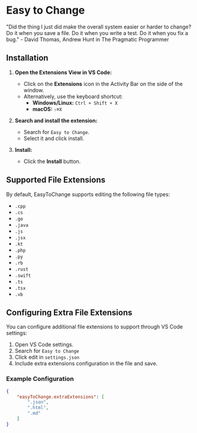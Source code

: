 # Easy to Change

"Did the thing I just did make the overall system easier or harder to change? Do it when you save a file. Do it when you write a test. Do it when you fix a bug." - David Thomas, Andrew Hunt in The Pragmatic Programmer

## Installation

1. **Open the Extensions View in VS Code:**
   - Click on the **Extensions** icon in the Activity Bar on the side of the window.
   - Alternatively, use the keyboard shortcut:
     - **Windows/Linux:** `Ctrl + Shift + X`
     - **macOS:** `⇧⌘X`

2. **Search and install the extension:**
   - Search for `Easy to Change`.
   - Select it and click install.

3. **Install:**
   - Click the **Install** button.

## Supported File Extensions

By default, EasyToChange supports editing the following file types:

- `.cpp`
- `.cs`
- `.go`
- `.java`
- `.js`
- `.jsx`
- `.kt`
- `.php`
- `.py`
- `.rb`
- `.rust`
- `.swift`
- `.ts`
- `.tsx`
- `.vb`

## Configuring Extra File Extensions

You can configure additional file extensions to support through VS Code settings:

1. Open VS Code settings.
2. Search for `Easy to Change`
3. Click edit in `settings.json`
4. Include extra extensions configuration in the file and save.

### Example Configuration

```json
{
    "easyToChange.extraExtensions": [
        ".json",
        ".html",
        ".md"
    ]
}
